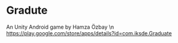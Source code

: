 # Gradute
An Unity Android game by Hamza Özbay \n
https://play.google.com/store/apps/details?id=com.iksde.Graduate
